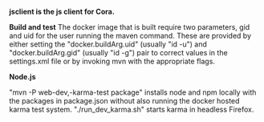 **jsclient is the js client for Cora.**

**Build and test**
The docker image that is built require two parameters, gid and uid for the user running the maven command. These are provided by either setting the "docker.buildArg.uid" (usually "id -u") and "docker.buildArg.gid" (usually "id -g") pair to correct values in the settings.xml file or by invoking mvn with the appropriate flags.

**Node.js**

"mvn -P web-dev,-karma-test package" installs node and npm locally with the packages in package.json without also running the docker hosted karma test system.
"./run_dev_karma.sh" starts karma in headless Firefox.
